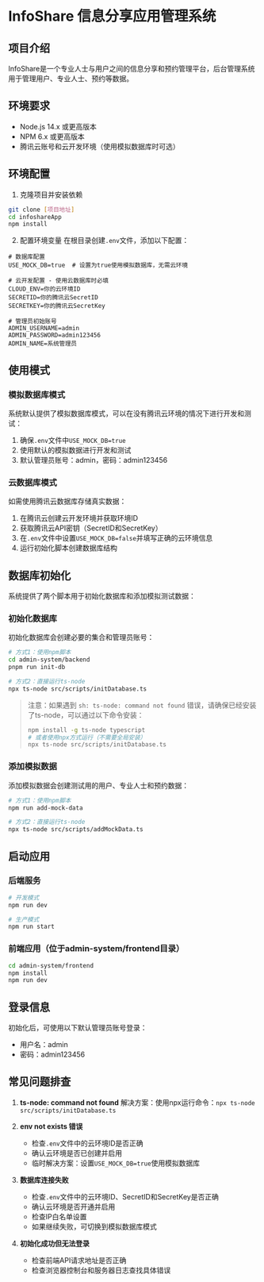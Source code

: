 # InfoShare 信息分享应用管理系统

## 项目介绍

InfoShare是一个专业人士与用户之间的信息分享和预约管理平台，后台管理系统用于管理用户、专业人士、预约等数据。

## 环境要求

- Node.js 14.x 或更高版本
- NPM 6.x 或更高版本
- 腾讯云账号和云开发环境（使用模拟数据库时可选）

## 环境配置

1. 克隆项目并安装依赖

```bash
git clone [项目地址]
cd infoshareApp
npm install
```

2. 配置环境变量
   在根目录创建`.env`文件，添加以下配置：

```
# 数据库配置
USE_MOCK_DB=true  # 设置为true使用模拟数据库，无需云环境

# 云开发配置 - 使用云数据库时必填
CLOUD_ENV=你的云环境ID
SECRETID=你的腾讯云SecretID
SECRETKEY=你的腾讯云SecretKey

# 管理员初始账号
ADMIN_USERNAME=admin
ADMIN_PASSWORD=admin123456
ADMIN_NAME=系统管理员
```

## 使用模式

### 模拟数据库模式

系统默认提供了模拟数据库模式，可以在没有腾讯云环境的情况下进行开发和测试：

1. 确保`.env`文件中`USE_MOCK_DB=true`
2. 使用默认的模拟数据进行开发和测试
3. 默认管理员账号：admin，密码：admin123456

### 云数据库模式

如需使用腾讯云数据库存储真实数据：

1. 在腾讯云创建云开发环境并获取环境ID
2. 获取腾讯云API密钥（SecretID和SecretKey）
3. 在`.env`文件中设置`USE_MOCK_DB=false`并填写正确的云环境信息
4. 运行初始化脚本创建数据库结构

## 数据库初始化

系统提供了两个脚本用于初始化数据库和添加模拟测试数据：

### 初始化数据库

初始化数据库会创建必要的集合和管理员账号：

```bash
# 方式1：使用npm脚本
cd admin-system/backend
pnpm run init-db

# 方式2：直接运行ts-node
npx ts-node src/scripts/initDatabase.ts
```

> 注意：如果遇到 `sh: ts-node: command not found` 错误，请确保已经安装了ts-node，可以通过以下命令安装：
>
> ```bash
> npm install -g ts-node typescript
> # 或者使用npx方式运行（不需要全局安装）
> npx ts-node src/scripts/initDatabase.ts
> ```

### 添加模拟数据

添加模拟数据会创建测试用的用户、专业人士和预约数据：

```bash
# 方式1：使用npm脚本
npm run add-mock-data

# 方式2：直接运行ts-node
npx ts-node src/scripts/addMockData.ts
```

## 启动应用

### 后端服务

```bash
# 开发模式
npm run dev

# 生产模式
npm run start
```

### 前端应用（位于admin-system/frontend目录）

```bash
cd admin-system/frontend
npm install
npm run dev
```

## 登录信息

初始化后，可使用以下默认管理员账号登录：

- 用户名：admin
- 密码：admin123456

## 常见问题排查

1. **ts-node: command not found**
   解决方案：使用npx运行命令：`npx ts-node src/scripts/initDatabase.ts`

2. **env not exists 错误**

   - 检查`.env`文件中的云环境ID是否正确
   - 确认云环境是否已创建并启用
   - 临时解决方案：设置`USE_MOCK_DB=true`使用模拟数据库

3. **数据库连接失败**

   - 检查`.env`文件中的云环境ID、SecretID和SecretKey是否正确
   - 确认云环境是否开通并启用
   - 检查IP白名单设置
   - 如果继续失败，可切换到模拟数据库模式

4. **初始化成功但无法登录**
   - 检查前端API请求地址是否正确
   - 检查浏览器控制台和服务器日志查找具体错误
